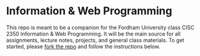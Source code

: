 # Information & Web Programming
This repo is meant to be a companion for the Fordham University class CISC 2350 Information & Web Programming. It will be the main source for all assignments, lecture notes, projects, and general class materials.  To get started, please [fork the repo](https://help.github.com/articles/fork-a-repo/) and follow the instructions below.